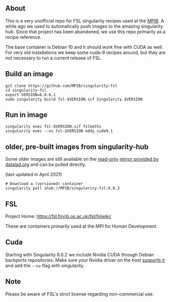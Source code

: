 ## About

This is a very unofficial repo for FSL singularity recipes used at the
[MPIB](https://www.mpib-berlin.mpg.de/). A while ago we used to automatically
push images to the amazing singularity hub. Since that project has been
abandoned, we use this repo primarily as a recipe reference.

The base container is Debian 10 and it should work fine with CUDA as well. For
very old installations we keep some cuda-8 recipes around, but they are not
necessary to run a current release of FSL.

## Build an image
```
git clone https://github.com/MPIB/singularity-fsl
cd singularity-fsl
export VERSION=6.0.6.1
sudo singularity build fsl-$VERSION.sif Singularity.$VERSION
```

## Run in image
```
singularity exec fsl-$VERSION.sif fslmaths
singularity exec --nv fsl-$VERSION eddy_cuda9.1
```

## older, pre-built images from singularity-hub

Some older images are still available on the
[read-only](https://singularityhub.github.io/singularityhub-docs/2021/going-read-only/)
[mirror provided by
datalad.org](https://datasets.datalad.org/?dir=/shub/MPIB/singularity-fsl) and
can be pulled directly.

(last updated  in April 2021)

```
# Download a (versioned) container
singularity pull shub://MPIB/singularity-fsl:6.0.3
```

## FSL

Project Home: https://fsl.fmrib.ox.ac.uk/fsl/fslwiki/

These are containers primarily used at the MPI for Human Development.

## Cuda

Starting with Singularity 6.0.2 we include Nvidia CUDA through Debian backports
repositories. Make sure your Nvidia driver on the host [supports
it](https://docs.nvidia.com/deploy/cuda-compatibility/index.html#binary-compatibility)
and add the `--nv` flag with singularity.


## Note

Please be aware of FSL's strict license regarding non-commercial use.
